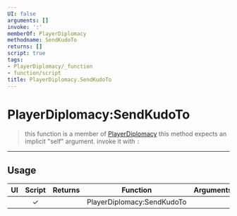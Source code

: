```yaml
---
UI: false
arguments: []
invoke: ':'
memberOf: PlayerDiplomacy
methodname: SendKudoTo
returns: []
script: true
tags:
- PlayerDiplomacy/_function
- function/script
title: PlayerDiplomacy.SendKudoTo
---
```

# PlayerDiplomacy:SendKudoTo
> this function is a member of [PlayerDiplomacy](civ-6/lua/PlayerDiplomacy.md)
> this method expects an implicit "self" argument. invoke it with `:`
-----
## Usage
|  UI | Script | Returns | Function | Arguments |
|:---:|:------:|-------:|:--------:|:---------|
| |✓||PlayerDiplomacy:SendKudoTo||
